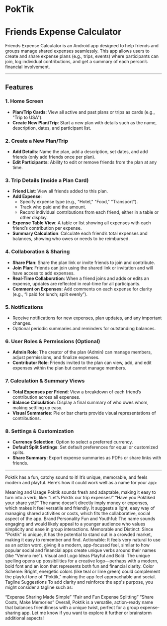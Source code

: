 # PokTik

# Friends Expense Calculator

Friends Expense Calculator is an Android app designed to help friends and groups manage shared expenses seamlessly. This app allows users to create and share expense plans (e.g., trips, events) where participants can join, log individual contributions, and get a summary of each person’s financial involvement.

---

## Features

### 1. Home Screen
   - **Plan/Trip Cards**: View all active and past plans or trips as cards (e.g., "Trip to USA").
   - **Create New Plan/Trip**: Start a new plan with details such as the name, description, dates, and participant list.

### 2. Create a New Plan/Trip
   - **Add Details**: Name the plan, add a description, set dates, and add friends (only add friends once per plan).
   - **Edit Participants**: Ability to edit or remove friends from the plan at any time.

### 3. Trip Details (Inside a Plan Card)
   - **Friend List**: View all friends added to this plan.
   - **Add Expense**:
      - Specify expense type (e.g., "Hotel," "Food," "Transport").
      - Track who paid and the amount.
      - Record individual contributions from each friend, either in a table or other display.
   - **Expense Table View**: A table or list showing all expenses with each friend’s contribution per expense.
   - **Summary Calculation**: Calculate each friend’s total expenses and balances, showing who owes or needs to be reimbursed.

### 4. Collaboration & Sharing
   - **Share Plan**: Share the plan link or invite friends to join and contribute.
   - **Join Plan**: Friends can join using the shared link or invitation and will have access to add expenses.
   - **Real-Time Collaboration**: When a friend joins and adds or edits an expense, updates are reflected in real-time for all participants.
   - **Comment on Expenses**: Add comments on each expense for clarity (e.g., “I paid for lunch; split evenly”).
   
### 5. Notifications
   - Receive notifications for new expenses, plan updates, and any important changes.
   - Optional periodic summaries and reminders for outstanding balances.

### 6. User Roles & Permissions (Optional)
   - **Admin Role**: The creator of the plan (Admin) can manage members, adjust permissions, and finalize expenses.
   - **Contributor Role**: Friends invited to the plan can view, add, and edit expenses within the plan but cannot manage members.

### 7. Calculation & Summary Views
   - **Total Expenses per Friend**: View a breakdown of each friend’s contribution across all expenses.
   - **Balance Calculation**: Display a final summary of who owes whom, making settling up easy.
   - **Visual Summaries**: Pie or bar charts provide visual representations of contributions.

### 8. Settings & Customization
   - **Currency Selection**: Option to select a preferred currency.
   - **Default Split Settings**: Set default preferences for equal or customized splits.
   - **Share Summary**: Export expense summaries as PDFs or share links with friends.


---
Poktik has a fun, catchy sound to it! It’s unique, memorable, and feels modern and playful. Here’s how it could work well as a name for your app:

Meaning and Usage
Poktik sounds fresh and adaptable, making it easy to turn into a verb, like:
“Let’s Poktik our trip expenses!”
“Have you Poktiked your share yet?”
The name doesn’t directly imply money or expenses, which makes it feel versatile and friendly. It suggests a light, easy way of managing shared activities or costs, which fits the collaborative, social aspect of the app.
Brand Personality
Fun and Youthful: The name sounds engaging and would likely appeal to a younger audience who values simplicity and ease in group interactions.
Memorable and Distinct: Since "Poktik" is unique, it has the potential to stand out in a crowded market, making it easy to remember and find.
Actionable: It feels very natural to use as an action word, giving it a modern, app-focused feel, similar to how popular social and financial apps create unique verbs around their names (like “Venmo me”).
Visual and Logo Ideas
Playful and Bold: The unique spelling opens up possibilities for a creative logo—perhaps with a modern, bold font and an icon that represents both fun and financial clarity.
Color Scheme: Bright, energetic colors (like teal or lime green) could complement the playful tone of "Poktik," making the app feel approachable and social.
Tagline Suggestions
To add clarity and reinforce the app's purpose, you might consider a tagline such as:

“Expense Sharing Made Simple”
“Fair and Fun Expense Splitting”
“Share Costs, Make Memories”
Overall, Poktik is a versatile, action-ready name that balances friendliness with a unique twist, perfect for a group expense-sharing app. Let me know if you want to explore it further or brainstorm additional aspects!
